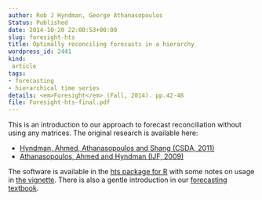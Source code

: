 ```yaml
---
author: Rob J Hyndman, George Athanasopoulos
Status: Published
date: 2014-10-20 22:00:53+00:00
slug: foresight-hts
title: Optimally reconciling forecasts in a hierarchy
wordpress_id: 2441
kind:
 article
tags:
- forecasting
- hierarchical time series
details: <em>Foresight</em> (Fall, 2014). pp.42-48
file: Foresight-hts-final.pdf
---
```



This is an introduction to our approach to forecast reconciliation without using any matrices. The original research is available here:

  * [Hyndman, Ahmed, Athanasopoulos and Shang (CSDA, 2011)](/publications/hierarchical/)
  * [Athanasopoulos, Ahmed and Hyndman (IJF, 2009)](/publications/hierarchical-tourism/)

The software is available in the [hts package for R](http://pkg.earo.me/hts/) with some notes on usage in [the vignette](https://cran.r-project.org/web/packages/hts/vignettes/hts.pdf). There is also a gentle introduction in our [forecasting textbook](http://www.otexts.org/fpp/9/4).
